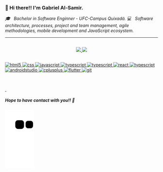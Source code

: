 ### 👋 Hi there!! I'm Gabriel Al-Samir.

_🎓 &nbsp; Bachelor in Software Enginner - UFC-Campus Quixadá._
_💻 &nbsp; Software architecture, processes, project and team management, agile methodologies, mobile development and JavaScript ecosystem._

<hr/>
<br/>

<div align="center">
  <a href="https://github.com/GuimaraesSl">
  <img height="170em" src="https://github-readme-stats-guimaraessl.vercel.app/api?username=guimaraessl&show_icons=true&theme=dracula&include_all_commits=true&count_private=true"/>
  <img height="170em" src="https://github-readme-stats-guimaraessl.vercel.app/api/top-langs/?username=guimaraessl&layout=compact&langs_count=7&theme=dracula"/>
</div>
  
<div style="display: inline_block"><br>
<p align="left">
<img src="https://cdn.jsdelivr.net/gh/devicons/devicon/icons/html5/html5-original.svg" alt="html5" width="40" height="30"/>
<img src="https://cdn.jsdelivr.net/gh/devicons/devicon/icons/css3/css3-original.svg" alt="css" width="40" height="30"/>
<img src="https://cdn.jsdelivr.net/gh/devicons/devicon/icons/javascript/javascript-original.svg" alt="javascript" width="40" height="30"/> 
<img src="https://cdn.jsdelivr.net/gh/devicons/devicon/icons/typescript/typescript-original.svg" alt="typescript" width="40" height="30"/>
<img src="https://cdn.jsdelivr.net/gh/devicons/devicon/icons/python/python-original.svg" alt="typescript" width="40" height="30"/>
<img src="https://cdn.jsdelivr.net/gh/devicons/devicon/icons/react/react-original.svg" alt="react" width="40" height="30"/>
<img src="https://cdn.jsdelivr.net/gh/devicons/devicon/icons/nodejs/nodejs-original.svg" alt="typescript" width="40" height="30"/>
<img src="https://cdn.jsdelivr.net/gh/devicons/devicon/icons/androidstudio/androidstudio-original.svg" alt="androidstudio" width="40" height="30"/>  
<img src="https://cdn.jsdelivr.net/gh/devicons/devicon/icons/cplusplus/cplusplus-original.svg" alt="cplusplus" width="40" height="30"/>
<img src="https://cdn.jsdelivr.net/gh/devicons/devicon/icons/flutter/flutter-original.svg" alt="flutter" width="40" height="30"/>
<img src="https://cdn.jsdelivr.net/gh/devicons/devicon/icons/git/git-original.svg" alt="git" width="40" height="30"/>
  
##
  
<br>
<div>
  <a href="https://www.linkedin.com/in/gabriel-al-samir" target="_blank">
    <img src="https://img.shields.io/badge/LinkedIn-0077B5?style=for-the-badge&logo=linkedin&logoColor=white" alt=""/>
  </a>
  <a href="https://www.instagram.com/alsamir_gabriel" target="_blank">
    <img src="https://img.shields.io/badge/Instagram-E4405F?style=for-the-badge&logo=instagram&logoColor=white" alt=""/>
  </a>  
</div>

##### Hope to have contact with you!! 👋
  
![Snake animation](https://github.com/GuimaraesSl/GuimaraesSl/blob/output/github-contribution-grid-snake.svg)
